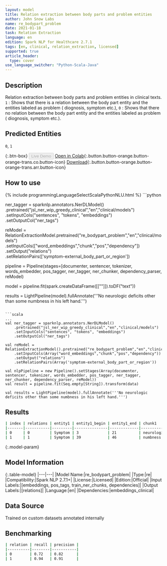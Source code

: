 ```yaml
---
layout: model
title: Relation extraction between body parts and problem entities
author: John Snow Labs
name: re_bodypart_problem
date: 2021-01-18
task: Relation Extraction
language: en
edition: Spark NLP for Healthcare 2.7.1
tags: [en, clinical, relation_extraction, licensed]
supported: true
article_header:
  type: cover
use_language_switcher: "Python-Scala-Java"
---
```


## Description

Relation extraction between body parts and problem entities  in clinical texts.  `1` : Shows that there is a relation between the body part  entity and the entities labeled as problem ( diognosis, symptom etc.), `0` : Shows that there no  relation between the body part entity and the entities labeled as problem ( diognosis, symptom etc.).

## Predicted Entities

`0`, `1`

{:.btn-box}
<button class="button button-orange" disabled>Live Demo</button>
[Open in Colab](https://colab.research.google.com/github/JohnSnowLabs/spark-nlp-workshop/blob/master/tutorials/Certification_Trainings/Healthcare/10.Clinical_Relation_Extraction.ipynb){:.button.button-orange.button-orange-trans.co.button-icon}
[Download](https://s3.amazonaws.com/auxdata.johnsnowlabs.com/clinical/models/re_bodypart_problem_en_2.7.1_2.4_1610959377894.zip){:.button.button-orange.button-orange-trans.arr.button-icon}

## How to use



<div class="tabs-box" markdown="1">
{% include programmingLanguageSelectScalaPythonNLU.html %}
```python

ner_tagger = sparknlp.annotators.NerDLModel()\
    .pretrained("jsl_ner_wip_greedy_clinical","en","clinical/models")\
    .setInputCols("sentences", "tokens", "embeddings")\
    .setOutputCol("ner_tags") 

reModel = RelationExtractionModel.pretrained("re_bodypart_problem","en","clinical/models")\
    .setInputCols(["word_embeddings","chunk","pos","dependency"])\
    .setOutput("relations") \
    .setRelationPairs(['symptom-external_body_part_or_region'])

pipeline = Pipeline(stages=[documenter, sentencer, tokenizer, words_embedder, pos_tagger, ner_tagger, ner_chunker, dependency_parser, reModel)

model = pipeline.fit(spark.createDataFrame([[""]]).toDF("text"))

results = LightPipeline(model).fullAnnotate('''No neurologic deficits other than some numbness in his left hand.''')
```

```scala
...
val ner_tagger = sparknlp.annotators.NerDLModel()
    .pretrained("jsl_ner_wip_greedy_clinical","en","clinical/models")
    .setInputCols("sentences", "tokens", "embeddings")
    .setOutputCol("ner_tags") 

val reModel = RelationExtractionModel().pretrained("re_bodypart_problem","en","clinical/models")
    .setInputCols(Array("word_embeddings","chunk","pos","dependency"))
    .setOutput("relations")
    .setRelationPairs(Array('symptom-external_body_part_or_region'))

val nlpPipeline = new Pipeline().setStages(Array(documenter, sentencer, tokenizer, words_embedder, pos_tagger, ner_tagger, ner_chunker, dependency_parser, reModel))
val result = pipeline.fit(Seq.empty[String]).transform(data)

val results = LightPipeline(model).fullAnnotate('''No neurologic deficits other than some numbness in his left hand.''')
```

</div>

## Results

```bash
| index | relations | entity1 | entity1_begin | entity1_end | chunk1              | entity2                      | entity2_end | entity2_end | chunk2 | confidence |
|-------|-----------|---------|---------------|-------------|---------------------|------------------------------|-------------|-------------|--------|------------|
| 0     | 0         | Symptom | 3             | 21          | neurologic deficits | external_body_part_or_region | 60          | 63          | hand   | 0.999998   |
| 1     | 1         | Symptom | 39            | 46          | numbness            | external_body_part_or_region | 60          | 63          | hand   | 1          |

```

{:.model-param}
## Model Information

{:.table-model}
|---|---|
|Model Name:|re_bodypart_problem|
|Type:|re|
|Compatibility:|Spark NLP 2.7.1+|
|License:|Licensed|
|Edition:|Official|
|Input Labels:|[embeddings, pos_tags, train_ner_chunks, dependencies]|
|Output Labels:|[relations]|
|Language:|en|
|Dependencies:|embeddings_clinical|

## Data Source

Trained on custom datasets annotated internally

## Benchmarking

```bash
| relation | recall | precision |
|----------|--------|-----------|
| 0        | 0.72   | 0.82      |
| 1        | 0.94   | 0.91      |

```
